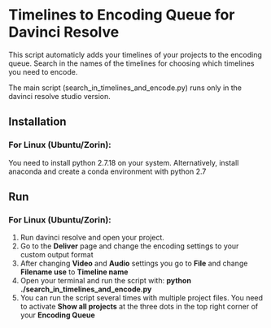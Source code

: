 # Timelines to Encoding Queue for Davinci Resolve
This script automaticly adds your timelines of your projects to the encoding queue. 
Search in the names of the timelines for choosing which timelines you need to encode.

The main script (search_in_timelines_and_encode.py) runs only in the davinci resolve studio version.
## Installation
### For Linux (Ubuntu/Zorin):
You need to install python 2.7.18 on your system. Alternatively, install anaconda and create a conda environment with python 2.7 

## Run
### For Linux (Ubuntu/Zorin):
1. Run davinci resolve and open your project. 
2. Go to the **Deliver** page and change the encoding settings to your custom output format
3. After changing **Video** and **Audio** settings you go to **File** and change **Filename use** to **Timeline name**
4. Open your terminal and run the script with: **python ./search_in_timelines_and_encode.py**
5. You can run the script several times with multiple project files. You need to activate **Show all projects** at the three dots in the top right corner of your **Encoding Queue**
